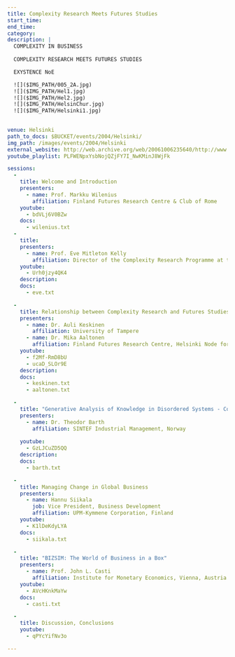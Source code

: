 ```yaml
---
title: Complexity Research Meets Futures Studies
start_time: 
end_time: 
category: 
description: |
  COMPLEXITY IN BUSINESS
 
  COMPLEXITY RESEARCH MEETS FUTURES STUDIES

  EXYSTENCE NoE

  ![]($IMG_PATH/005_2A.jpg)
  ![]($IMG_PATH/Hel1.jpg)
  ![]($IMG_PATH/Hel2.jpg)
  ![]($IMG_PATH/HelsinChur.jpg)
  ![]($IMG_PATH/Helsinki1.jpg)

  
venue: Helsinki
path_to_docs: $BUCKET/events/2004/Helsinki/
img_path: /images/events/2004/Helsinki
external_website: http://web.archive.org/web/20061006235640/http://www.psych.lse.ac.uk/complexity/Other_Conferences/Helsinki_12Nov04.htm
youtube_playlist: PLFWENpxYsbNojQZjFY7I_NwKMinJ8WjFk

sessions:
  -
    title: Welcome and Introduction
    presenters:
      - name: Prof. Markku Wilenius
        affiliation: Finland Futures Research Centre & Club of Rome
    youtube:
      - bdVLj6V0BZw
    docs:
      - wilenius.txt
  -
    title:
    presenters:
      - name: Prof. Eve Mitleton Kelly
        affiliation: Director of the Complexity Research Programme at the LSE and Visiting Professor at the Open University
    youtube:
      - Urh0jzy4QK4      
    description:
    docs:
      - eve.txt

  -
    title: Relationship between Complexity Research and Futures Studies
    presenters:
      - name: Dr. Auli Keskinen
        affiliation: University of Tampere
      - name: Dr. Mika Aaltonen
        affiliation: Finland Futures Research Centre, Helsinki Node for Millennium Project of American Council at UN University
    youtube:
      - f2Mf-RmD8bU
      - ucaD_SLOr9E
    description:
    docs:
      - keskinen.txt
      - aaltonen.txt

  -
    title: "Generative Analysis of Knowledge in Disordered Systems - Complexity and the Art of being Specific in Love and Business"
    presenters:
      - name: Dr. Theodor Barth
        affiliation: SINTEF Industrial Management, Norway
        
    youtube:
      - GzLJCuZD5QQ
    description:
    docs:
      - barth.txt

  -
    title: Managing Change in Global Business
    presenters:
      - name: Hannu Siikala
        job: Vice President, Business Development
        affiliation: UPM-Kymmene Corporation, Finland
    youtube:
      - K1lDeKdyLYA
    docs:
      - siikala.txt

  -
    title: "BIZSIM: The World of Business in a Box"
    presenters:
      - name: Prof. John L. Casti
        affiliation: Institute for Monetary Economics, Vienna, Austria & Complexica Inc. Santa Fe, NM, USA
    youtube:
      - AVcHKnkMaYw
    docs:
      - casti.txt

  -
    title: Discussion, Conclusions
    youtube:
      - qPYcYifNv3o

---
```

